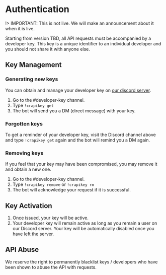 #  Authentication

!> IMPORTANT: This is not live. We will make an announcement about it when it is live.

Starting from version TBD, all API requests must be accompanied by a developer key. This key is a unique identifier to an individual developer and you should not share it with anyone else.

## Key Management

###  Generating new keys

You can obtain and manage your developer key on [our discord server](http://discord.me/cr_api).

1. Go to the #developer-key channel.
2. Type `!crapikey get`
3. The bot will send you a DM (direct message) with your key.

###  Forgotten keys

To get a reminder of your developer key, visit the Discord channel above and type `!crapikey get` again and the bot will remind you a DM again.

### Removing keys

If you feel that your key may have been compromised, you may remove it and obtain a new one.

1. Go to the #developer-key channel.
2. Type `!crapikey remove` or `!crapikey rm`
3. The bot will acknowledge your request if it is successful.

## Key Activation

1. Once issued, your key will be active.
2. Your developer key will remain active as long as you remain a user on our Discord server. Your key will be automatically disabled once you have left the server.

## API Abuse

We reserve the right to permanently blacklist keys / developers who have been shown to abuse the API with requests.
